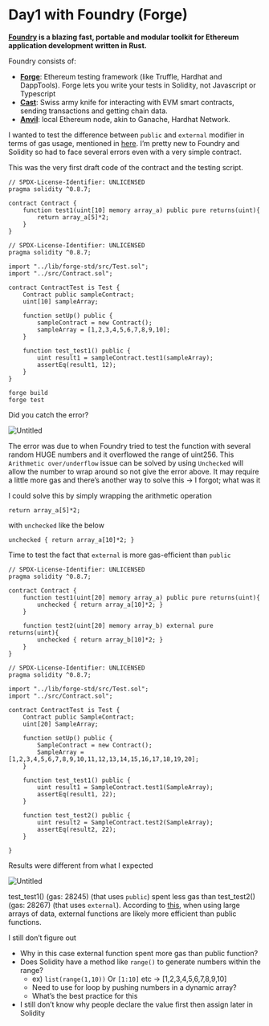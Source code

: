 # Day1 with Foundry (Forge)

**[Foundry](https://www.paradigm.xyz/2021/12/introducing-the-foundry-ethereum-development-toolbox) is a blazing fast, portable and modular toolkit for Ethereum application development written in Rust.**

Foundry consists of:

- **[Forge](https://github.com/foundry-rs/foundry/blob/master/forge)**: Ethereum testing framework (like Truffle, Hardhat and DappTools). Forge lets you write your tests in Solidity, not Javascript or Typescript
- **[Cast](https://github.com/foundry-rs/foundry/blob/master/cast)**: Swiss army knife for interacting with EVM smart contracts, sending transactions and getting chain data.
- **[Anvil](https://github.com/foundry-rs/foundry/blob/master/anvil)**: local Ethereum node, akin to Ganache, Hardhat Network.

I wanted to test the difference between `public` and `external` modifier in terms of gas usage, mentioned in [here](https://ethereum.stackexchange.com/questions/19380/external-vs-public-best-practices?answertab=active#tab-top). I’m pretty new to Foundry and Solidity so had to face several errors even with a very simple contract.

This was the very first draft code of the contract and the testing script. 

```solidity
// SPDX-License-Identifier: UNLICENSED
pragma solidity ^0.8.7;

contract Contract {
	function test1(uint[10] memory array_a) public pure returns(uint){
		return array_a[5]*2;
	}
}
```

```solidity
// SPDX-License-Identifier: UNLICENSED
pragma solidity ^0.8.7;

import "../lib/forge-std/src/Test.sol";
import "../src/Contract.sol";

contract ContractTest is Test {
	Contract public sampleContract;
	uint[10] sampleArray;

	function setUp() public {
		sampleContract = new Contract();
		sampleArray = [1,2,3,4,5,6,7,8,9,10];
	}

	function test_test1() public {
		uint result1 = sampleContract.test1(sampleArray);
		assertEq(result1, 12);
	}
}
```

```solidity
forge build
forge test
```

Did you catch the error?

![Untitled](Day1%20with%20Foundry%20(Forge)%208a767b7d9517438bb2acf60dd509d55b/Untitled.png)

The error was due to when Foundry tried to test the function with several random HUGE numbers and it overflowed the range of uint256. This `Arithmetic over/underflow` issue can be solved by using `Unchecked` will allow the number to wrap around so not give the error above. It may require a little more gas and there’s another way to solve this → I forgot; what was it

I could solve this by simply wrapping the arithmetic operation

```solidity
return array_a[5]*2;
```

with `unchecked` like the below

```solidity
unchecked { return array_a[10]*2; }
```

Time to test the fact that `external` is more gas-efficient than `public` 

```solidity
// SPDX-License-Identifier: UNLICENSED
pragma solidity ^0.8.7;

contract Contract {
    function test1(uint[20] memory array_a) public pure returns(uint){
        unchecked { return array_a[10]*2; }
    }

    function test2(uint[20] memory array_b) external pure returns(uint){
        unchecked { return array_b[10]*2; }
    }
}
```

```solidity
// SPDX-License-Identifier: UNLICENSED
pragma solidity ^0.8.7;

import "../lib/forge-std/src/Test.sol";
import "../src/Contract.sol";

contract ContractTest is Test {
    Contract public SampleContract;
    uint[20] SampleArray;

    function setUp() public {
        SampleContract = new Contract();
        SampleArray = [1,2,3,4,5,6,7,8,9,10,11,12,13,14,15,16,17,18,19,20];
    }

    function test_test1() public {
        uint result1 = SampleContract.test1(SampleArray);
        assertEq(result1, 22);
    }

    function test_test2() public {
        uint result2 = SampleContract.test2(SampleArray);
        assertEq(result2, 22);
    }

}
```

Results were different from what I expected 

![Untitled](Day1%20with%20Foundry%20(Forge)%208a767b7d9517438bb2acf60dd509d55b/Untitled%201.png)

test_test1() (gas: 28245) (that uses `public`) spent less gas than test_test2() (gas: 28267) (that uses `external`). According to [this](https://ethereum.stackexchange.com/questions/19380/external-vs-public-best-practices?answertab=active#tab-top), when using large arrays of data, external functions are likely more efficient than public functions. 

I still don’t figure out 

- Why in this case external function spent more gas than public function?
- Does Solidity have a method like `range()` to generate numbers within the range?
    - ex) `list(range(1,10))` Or `[1:10]` etc → [1,2,3,4,5,6,7,8,9,10]
    - Need to use for loop by pushing numbers in a dynamic array?
    - What’s the best practice for this
- I still don’t know why people declare the value first then assign later in Solidity